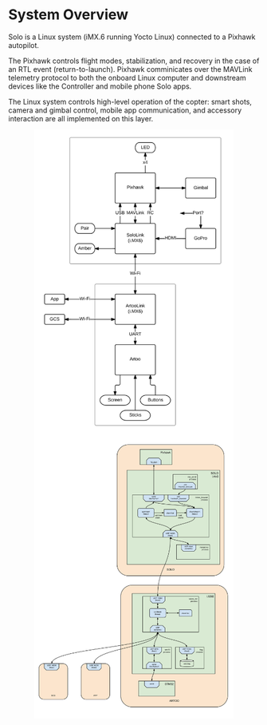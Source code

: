 # System Overview

Solo is a Linux system (iMX.6 running Yocto Linux) connected to a Pixhawk autopilot.

The Pixhawk controls flight modes, stabilization, and recovery in the case of an RTL event (return-to-launch). Pixhawk comminicates over the MAVLink telemetry protocol to both the onboard Linux computer and downstream devices like the Controller and mobile phone Solo apps.

The Linux system controls high-level operation of the copter: smart shots, camera and gimbal control, mobile app communication, and accessory interaction are all implemented on this layer.

<img src="images/system-diagram.png" alt="Solo System Diagram" width="400" style="margin: 0 auto; display: block">

<img src="images/system-telemetry.svg" alt="Solo System Telemetry" width="400" style="margin: 0 auto; display: block">
